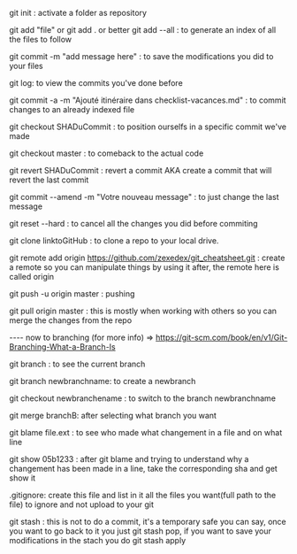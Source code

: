 
git init : activate a folder as repository

git add "file" or git add . or better git add --all : to generate an index of all the files to follow

git commit -m "add message here" : to save the modifications you did to your files

git log: to view the commits you've done before

git commit -a -m "Ajouté itinéraire dans checklist-vacances.md" : to commit changes to an already indexed file

git checkout SHADuCommit : to position ourselfs in a specific commit we've made 

git checkout master : to comeback to the actual code

git revert SHADuCommit : revert a commit AKA create a commit that will revert the last commit

git commit --amend -m "Votre nouveau message" : to just change the last message

git reset --hard : to cancel all the changes you did before commiting

git clone linktoGitHub : to clone a repo to your local drive.

git remote add origin https://github.com/zexedex/git_cheatsheet.git : create a remote so you can manipulate things by using it after, the remote here is called origin

git push -u origin master : pushing

git pull origin master : this is mostly when working with others so you can merge the changes from the repo

---- now to branching (for more info) =>  https://git-scm.com/book/en/v1/Git-Branching-What-a-Branch-Is

git branch : to see the current branch

git branch newbranchname: to create a newbranch

git checkout newbranchename : to switch to the branch newbranchname

git merge branchB: after selecting what branch you want  

git blame file.ext : to see who made what changement in a file and on what line

git show 05b1233 : after git blame and trying to understand why a changement has been made in a line, take the corresponding sha and get show it

.gitignore: create this file and list in it all the files you want(full path to the file) to ignore and not upload to your git

git stash : this is not to do a commit, it's a temporary safe you can say, once you want to go back to it you just git stash pop, if you want to save your modifications in the stach you do
			git stash apply
		

